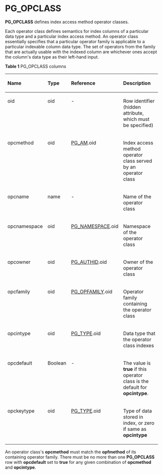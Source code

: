 # PG\_OPCLASS<a name="EN-US_TOPIC_0242385831"></a>

**PG\_OPCLASS**  defines index access method operator classes.

Each operator class defines semantics for index columns of a particular data type and a particular index access method. An operator class essentially specifies that a particular operator family is applicable to a particular indexable column data type. The set of operators from the family that are actually usable with the indexed column are whichever ones accept the column's data type as their left-hand input.

**Table  1**  PG\_OPCLASS columns

<a name="en-us_topic_0237122303_en-us_topic_0059777477_t92cf0144a9404fe7808609f499d5a37d"></a>
<table><thead align="left"><tr id="en-us_topic_0237122303_en-us_topic_0059777477_raaab4c385d6d4091a410867e38f742d9"><th class="cellrowborder" valign="top" width="18.23%" id="mcps1.2.5.1.1"><p id="en-us_topic_0237122303_en-us_topic_0059777477_a0e7e4255bba649ee93e9648679bdf603"><a name="en-us_topic_0237122303_en-us_topic_0059777477_a0e7e4255bba649ee93e9648679bdf603"></a><a name="en-us_topic_0237122303_en-us_topic_0059777477_a0e7e4255bba649ee93e9648679bdf603"></a>Name</p>
</th>
<th class="cellrowborder" valign="top" width="11.65%" id="mcps1.2.5.1.2"><p id="en-us_topic_0237122303_en-us_topic_0059777477_afd9e0a02b0b4426fa89b3a59515bb108"><a name="en-us_topic_0237122303_en-us_topic_0059777477_afd9e0a02b0b4426fa89b3a59515bb108"></a><a name="en-us_topic_0237122303_en-us_topic_0059777477_afd9e0a02b0b4426fa89b3a59515bb108"></a>Type</p>
</th>
<th class="cellrowborder" valign="top" width="28.01%" id="mcps1.2.5.1.3"><p id="en-us_topic_0237122303_en-us_topic_0059777477_aedb49d9bea7c483cacb5c1629cd4ba84"><a name="en-us_topic_0237122303_en-us_topic_0059777477_aedb49d9bea7c483cacb5c1629cd4ba84"></a><a name="en-us_topic_0237122303_en-us_topic_0059777477_aedb49d9bea7c483cacb5c1629cd4ba84"></a>Reference</p>
</th>
<th class="cellrowborder" valign="top" width="42.11%" id="mcps1.2.5.1.4"><p id="en-us_topic_0237122303_en-us_topic_0059777477_abd5eeadd3fe84b06818a8619e95dcf4e"><a name="en-us_topic_0237122303_en-us_topic_0059777477_abd5eeadd3fe84b06818a8619e95dcf4e"></a><a name="en-us_topic_0237122303_en-us_topic_0059777477_abd5eeadd3fe84b06818a8619e95dcf4e"></a>Description</p>
</th>
</tr>
</thead>
<tbody><tr id="en-us_topic_0237122303_en-us_topic_0059777477_re9e8e3bab3e94db883ff669df880dbee"><td class="cellrowborder" valign="top" width="18.23%" headers="mcps1.2.5.1.1 "><p id="en-us_topic_0237122303_en-us_topic_0059777477_af61910c242fd49ddba78cccf9bf1aaf9"><a name="en-us_topic_0237122303_en-us_topic_0059777477_af61910c242fd49ddba78cccf9bf1aaf9"></a><a name="en-us_topic_0237122303_en-us_topic_0059777477_af61910c242fd49ddba78cccf9bf1aaf9"></a>oid</p>
</td>
<td class="cellrowborder" valign="top" width="11.65%" headers="mcps1.2.5.1.2 "><p id="en-us_topic_0237122303_en-us_topic_0059777477_a5a51e37d0fb54aff8f8f9ade7cfda732"><a name="en-us_topic_0237122303_en-us_topic_0059777477_a5a51e37d0fb54aff8f8f9ade7cfda732"></a><a name="en-us_topic_0237122303_en-us_topic_0059777477_a5a51e37d0fb54aff8f8f9ade7cfda732"></a>oid</p>
</td>
<td class="cellrowborder" valign="top" width="28.01%" headers="mcps1.2.5.1.3 "><p id="en-us_topic_0237122303_en-us_topic_0059777477_a836948524eba45309877d1b9465486b1"><a name="en-us_topic_0237122303_en-us_topic_0059777477_a836948524eba45309877d1b9465486b1"></a><a name="en-us_topic_0237122303_en-us_topic_0059777477_a836948524eba45309877d1b9465486b1"></a>-</p>
</td>
<td class="cellrowborder" valign="top" width="42.11%" headers="mcps1.2.5.1.4 "><p id="en-us_topic_0237122303_en-us_topic_0059777477_aff3706ce0dc5449ca611422821b421e3"><a name="en-us_topic_0237122303_en-us_topic_0059777477_aff3706ce0dc5449ca611422821b421e3"></a><a name="en-us_topic_0237122303_en-us_topic_0059777477_aff3706ce0dc5449ca611422821b421e3"></a>Row identifier (hidden attribute, which must be specified)</p>
</td>
</tr>
<tr id="en-us_topic_0237122303_en-us_topic_0059777477_r773157059f7f47c5a153e7ee7ba11433"><td class="cellrowborder" valign="top" width="18.23%" headers="mcps1.2.5.1.1 "><p id="en-us_topic_0237122303_en-us_topic_0059777477_aac8faa7612fe479c860d5b81c559fe53"><a name="en-us_topic_0237122303_en-us_topic_0059777477_aac8faa7612fe479c860d5b81c559fe53"></a><a name="en-us_topic_0237122303_en-us_topic_0059777477_aac8faa7612fe479c860d5b81c559fe53"></a>opcmethod</p>
</td>
<td class="cellrowborder" valign="top" width="11.65%" headers="mcps1.2.5.1.2 "><p id="en-us_topic_0237122303_en-us_topic_0059777477_a1774eb4b9211487d93e2d5343da18168"><a name="en-us_topic_0237122303_en-us_topic_0059777477_a1774eb4b9211487d93e2d5343da18168"></a><a name="en-us_topic_0237122303_en-us_topic_0059777477_a1774eb4b9211487d93e2d5343da18168"></a>oid</p>
</td>
<td class="cellrowborder" valign="top" width="28.01%" headers="mcps1.2.5.1.3 "><p id="en-us_topic_0237122303_en-us_topic_0059777477_ab82b3b0ce56642df93be0fe1016b58d9"><a name="en-us_topic_0237122303_en-us_topic_0059777477_ab82b3b0ce56642df93be0fe1016b58d9"></a><a name="en-us_topic_0237122303_en-us_topic_0059777477_ab82b3b0ce56642df93be0fe1016b58d9"></a><a href="pg_am.md">PG_AM</a>.oid</p>
</td>
<td class="cellrowborder" valign="top" width="42.11%" headers="mcps1.2.5.1.4 "><p id="en-us_topic_0237122303_en-us_topic_0059777477_a02267d13c5d041319b5a99a291ea4ff7"><a name="en-us_topic_0237122303_en-us_topic_0059777477_a02267d13c5d041319b5a99a291ea4ff7"></a><a name="en-us_topic_0237122303_en-us_topic_0059777477_a02267d13c5d041319b5a99a291ea4ff7"></a>Index access method operator class served by an operator class</p>
</td>
</tr>
<tr id="en-us_topic_0237122303_en-us_topic_0059777477_r3bcc731c121941ae85eb524cdc41cf04"><td class="cellrowborder" valign="top" width="18.23%" headers="mcps1.2.5.1.1 "><p id="en-us_topic_0237122303_en-us_topic_0059777477_a28882251942947bbb6826ba117074625"><a name="en-us_topic_0237122303_en-us_topic_0059777477_a28882251942947bbb6826ba117074625"></a><a name="en-us_topic_0237122303_en-us_topic_0059777477_a28882251942947bbb6826ba117074625"></a>opcname</p>
</td>
<td class="cellrowborder" valign="top" width="11.65%" headers="mcps1.2.5.1.2 "><p id="en-us_topic_0237122303_en-us_topic_0059777477_a18434e3011bd475dba387565102f2d4a"><a name="en-us_topic_0237122303_en-us_topic_0059777477_a18434e3011bd475dba387565102f2d4a"></a><a name="en-us_topic_0237122303_en-us_topic_0059777477_a18434e3011bd475dba387565102f2d4a"></a>name</p>
</td>
<td class="cellrowborder" valign="top" width="28.01%" headers="mcps1.2.5.1.3 "><p id="en-us_topic_0237122303_en-us_topic_0059777477_a38e329a5555344f188fd23aa18c15596"><a name="en-us_topic_0237122303_en-us_topic_0059777477_a38e329a5555344f188fd23aa18c15596"></a><a name="en-us_topic_0237122303_en-us_topic_0059777477_a38e329a5555344f188fd23aa18c15596"></a>-</p>
</td>
<td class="cellrowborder" valign="top" width="42.11%" headers="mcps1.2.5.1.4 "><p id="en-us_topic_0237122303_en-us_topic_0059777477_a4c0768f37cc54feeac93d8c3e164d005"><a name="en-us_topic_0237122303_en-us_topic_0059777477_a4c0768f37cc54feeac93d8c3e164d005"></a><a name="en-us_topic_0237122303_en-us_topic_0059777477_a4c0768f37cc54feeac93d8c3e164d005"></a>Name of the operator class</p>
</td>
</tr>
<tr id="en-us_topic_0237122303_en-us_topic_0059777477_r540cfd2a968d4034b22b4322102699f2"><td class="cellrowborder" valign="top" width="18.23%" headers="mcps1.2.5.1.1 "><p id="en-us_topic_0237122303_en-us_topic_0059777477_ab3be2f1c92194452b634c0cec9a71a6f"><a name="en-us_topic_0237122303_en-us_topic_0059777477_ab3be2f1c92194452b634c0cec9a71a6f"></a><a name="en-us_topic_0237122303_en-us_topic_0059777477_ab3be2f1c92194452b634c0cec9a71a6f"></a>opcnamespace</p>
</td>
<td class="cellrowborder" valign="top" width="11.65%" headers="mcps1.2.5.1.2 "><p id="en-us_topic_0237122303_en-us_topic_0059777477_a2853a6b86e02478c9bc2cf1ef8310e4a"><a name="en-us_topic_0237122303_en-us_topic_0059777477_a2853a6b86e02478c9bc2cf1ef8310e4a"></a><a name="en-us_topic_0237122303_en-us_topic_0059777477_a2853a6b86e02478c9bc2cf1ef8310e4a"></a>oid</p>
</td>
<td class="cellrowborder" valign="top" width="28.01%" headers="mcps1.2.5.1.3 "><p id="en-us_topic_0237122303_en-us_topic_0059777477_af2e90e5e388e4ce7b7a7ee7175285008"><a name="en-us_topic_0237122303_en-us_topic_0059777477_af2e90e5e388e4ce7b7a7ee7175285008"></a><a name="en-us_topic_0237122303_en-us_topic_0059777477_af2e90e5e388e4ce7b7a7ee7175285008"></a><a href="pg_namespace.md">PG_NAMESPACE</a>.oid</p>
</td>
<td class="cellrowborder" valign="top" width="42.11%" headers="mcps1.2.5.1.4 "><p id="en-us_topic_0237122303_en-us_topic_0059777477_a632390697ef5453a802241eaa109b5e9"><a name="en-us_topic_0237122303_en-us_topic_0059777477_a632390697ef5453a802241eaa109b5e9"></a><a name="en-us_topic_0237122303_en-us_topic_0059777477_a632390697ef5453a802241eaa109b5e9"></a>Namespace of the operator class</p>
</td>
</tr>
<tr id="en-us_topic_0237122303_en-us_topic_0059777477_rcaceb3b6bf444198973f877e9fd750cd"><td class="cellrowborder" valign="top" width="18.23%" headers="mcps1.2.5.1.1 "><p id="en-us_topic_0237122303_en-us_topic_0059777477_ad23feab3680b48b1b43da305b6a3621c"><a name="en-us_topic_0237122303_en-us_topic_0059777477_ad23feab3680b48b1b43da305b6a3621c"></a><a name="en-us_topic_0237122303_en-us_topic_0059777477_ad23feab3680b48b1b43da305b6a3621c"></a>opcowner</p>
</td>
<td class="cellrowborder" valign="top" width="11.65%" headers="mcps1.2.5.1.2 "><p id="en-us_topic_0237122303_en-us_topic_0059777477_af06a0fcae0d5419ca258c08e849e5658"><a name="en-us_topic_0237122303_en-us_topic_0059777477_af06a0fcae0d5419ca258c08e849e5658"></a><a name="en-us_topic_0237122303_en-us_topic_0059777477_af06a0fcae0d5419ca258c08e849e5658"></a>oid</p>
</td>
<td class="cellrowborder" valign="top" width="28.01%" headers="mcps1.2.5.1.3 "><p id="en-us_topic_0237122303_en-us_topic_0059777477_a9ff4ce0b2a1a4f958eb64799bb7c3987"><a name="en-us_topic_0237122303_en-us_topic_0059777477_a9ff4ce0b2a1a4f958eb64799bb7c3987"></a><a name="en-us_topic_0237122303_en-us_topic_0059777477_a9ff4ce0b2a1a4f958eb64799bb7c3987"></a><a href="pg_authid.md">PG_AUTHID</a>.oid</p>
</td>
<td class="cellrowborder" valign="top" width="42.11%" headers="mcps1.2.5.1.4 "><p id="en-us_topic_0237122303_en-us_topic_0059777477_af1f190aa4a3e4b5ea0a64ebee127c0b5"><a name="en-us_topic_0237122303_en-us_topic_0059777477_af1f190aa4a3e4b5ea0a64ebee127c0b5"></a><a name="en-us_topic_0237122303_en-us_topic_0059777477_af1f190aa4a3e4b5ea0a64ebee127c0b5"></a>Owner of the operator class</p>
</td>
</tr>
<tr id="en-us_topic_0237122303_en-us_topic_0059777477_r1b2c24e1e7da4f1494e0f07ff109a801"><td class="cellrowborder" valign="top" width="18.23%" headers="mcps1.2.5.1.1 "><p id="en-us_topic_0237122303_en-us_topic_0059777477_a306e3a8991c44a289a1f1638c9e434ba"><a name="en-us_topic_0237122303_en-us_topic_0059777477_a306e3a8991c44a289a1f1638c9e434ba"></a><a name="en-us_topic_0237122303_en-us_topic_0059777477_a306e3a8991c44a289a1f1638c9e434ba"></a>opcfamily</p>
</td>
<td class="cellrowborder" valign="top" width="11.65%" headers="mcps1.2.5.1.2 "><p id="en-us_topic_0237122303_en-us_topic_0059777477_a6304a6ed21aa4c78a9898335fe9d84fe"><a name="en-us_topic_0237122303_en-us_topic_0059777477_a6304a6ed21aa4c78a9898335fe9d84fe"></a><a name="en-us_topic_0237122303_en-us_topic_0059777477_a6304a6ed21aa4c78a9898335fe9d84fe"></a>oid</p>
</td>
<td class="cellrowborder" valign="top" width="28.01%" headers="mcps1.2.5.1.3 "><p id="en-us_topic_0237122303_en-us_topic_0059777477_aad980755a0564ca1a799cfd22f66ea42"><a name="en-us_topic_0237122303_en-us_topic_0059777477_aad980755a0564ca1a799cfd22f66ea42"></a><a name="en-us_topic_0237122303_en-us_topic_0059777477_aad980755a0564ca1a799cfd22f66ea42"></a><a href="pg_opfamily.md">PG_OPFAMILY</a>.oid</p>
</td>
<td class="cellrowborder" valign="top" width="42.11%" headers="mcps1.2.5.1.4 "><p id="en-us_topic_0237122303_en-us_topic_0059777477_a39aa0a51d99c48aeaca4668adb5a1539"><a name="en-us_topic_0237122303_en-us_topic_0059777477_a39aa0a51d99c48aeaca4668adb5a1539"></a><a name="en-us_topic_0237122303_en-us_topic_0059777477_a39aa0a51d99c48aeaca4668adb5a1539"></a>Operator family containing the operator class</p>
</td>
</tr>
<tr id="en-us_topic_0237122303_en-us_topic_0059777477_r342ba688a3ae469c8538a59007061129"><td class="cellrowborder" valign="top" width="18.23%" headers="mcps1.2.5.1.1 "><p id="en-us_topic_0237122303_en-us_topic_0059777477_ad94d7c4181184539a58ee4a51cea0bf5"><a name="en-us_topic_0237122303_en-us_topic_0059777477_ad94d7c4181184539a58ee4a51cea0bf5"></a><a name="en-us_topic_0237122303_en-us_topic_0059777477_ad94d7c4181184539a58ee4a51cea0bf5"></a>opcintype</p>
</td>
<td class="cellrowborder" valign="top" width="11.65%" headers="mcps1.2.5.1.2 "><p id="en-us_topic_0237122303_en-us_topic_0059777477_a2d76fc099b3840a4abc845bcc10fa77e"><a name="en-us_topic_0237122303_en-us_topic_0059777477_a2d76fc099b3840a4abc845bcc10fa77e"></a><a name="en-us_topic_0237122303_en-us_topic_0059777477_a2d76fc099b3840a4abc845bcc10fa77e"></a>oid</p>
</td>
<td class="cellrowborder" valign="top" width="28.01%" headers="mcps1.2.5.1.3 "><p id="en-us_topic_0237122303_en-us_topic_0059777477_a469deb1ef8a743aaac95a4b276d6bd0e"><a name="en-us_topic_0237122303_en-us_topic_0059777477_a469deb1ef8a743aaac95a4b276d6bd0e"></a><a name="en-us_topic_0237122303_en-us_topic_0059777477_a469deb1ef8a743aaac95a4b276d6bd0e"></a><a href="pg_type.md">PG_TYPE</a>.oid</p>
</td>
<td class="cellrowborder" valign="top" width="42.11%" headers="mcps1.2.5.1.4 "><p id="en-us_topic_0237122303_en-us_topic_0059777477_a6d628e62870347c797459d5efdbeeafc"><a name="en-us_topic_0237122303_en-us_topic_0059777477_a6d628e62870347c797459d5efdbeeafc"></a><a name="en-us_topic_0237122303_en-us_topic_0059777477_a6d628e62870347c797459d5efdbeeafc"></a>Data type that the operator class indexes</p>
</td>
</tr>
<tr id="en-us_topic_0237122303_en-us_topic_0059777477_r8bee9c24d5224c2ba2530e9c661ee36a"><td class="cellrowborder" valign="top" width="18.23%" headers="mcps1.2.5.1.1 "><p id="en-us_topic_0237122303_en-us_topic_0059777477_aadafecccba424aa284c070c193512675"><a name="en-us_topic_0237122303_en-us_topic_0059777477_aadafecccba424aa284c070c193512675"></a><a name="en-us_topic_0237122303_en-us_topic_0059777477_aadafecccba424aa284c070c193512675"></a>opcdefault</p>
</td>
<td class="cellrowborder" valign="top" width="11.65%" headers="mcps1.2.5.1.2 "><p id="en-us_topic_0237122303_en-us_topic_0059777477_a2e224e6b698c42dab4717ff79b20225a"><a name="en-us_topic_0237122303_en-us_topic_0059777477_a2e224e6b698c42dab4717ff79b20225a"></a><a name="en-us_topic_0237122303_en-us_topic_0059777477_a2e224e6b698c42dab4717ff79b20225a"></a><span id="en-us_topic_0237122303_text0762104612719"><a name="en-us_topic_0237122303_text0762104612719"></a><a name="en-us_topic_0237122303_text0762104612719"></a>Boolean</span></p>
</td>
<td class="cellrowborder" valign="top" width="28.01%" headers="mcps1.2.5.1.3 "><p id="en-us_topic_0237122303_en-us_topic_0059777477_a17a28502359b4da887f6854d614bd829"><a name="en-us_topic_0237122303_en-us_topic_0059777477_a17a28502359b4da887f6854d614bd829"></a><a name="en-us_topic_0237122303_en-us_topic_0059777477_a17a28502359b4da887f6854d614bd829"></a>-</p>
</td>
<td class="cellrowborder" valign="top" width="42.11%" headers="mcps1.2.5.1.4 "><p id="en-us_topic_0237122303_en-us_topic_0059777477_a7a021d769ece4932ae602a8f2a271d36"><a name="en-us_topic_0237122303_en-us_topic_0059777477_a7a021d769ece4932ae602a8f2a271d36"></a><a name="en-us_topic_0237122303_en-us_topic_0059777477_a7a021d769ece4932ae602a8f2a271d36"></a>The value is <strong id="en-us_topic_0237122303_b842352706203554"><a name="en-us_topic_0237122303_b842352706203554"></a><a name="en-us_topic_0237122303_b842352706203554"></a>true</strong> if this operator class is the default for <strong id="en-us_topic_0237122303_b84235270618719"><a name="en-us_topic_0237122303_b84235270618719"></a><a name="en-us_topic_0237122303_b84235270618719"></a>opcintype</strong>.</p>
</td>
</tr>
<tr id="en-us_topic_0237122303_en-us_topic_0059777477_r311b1b1a23e943ecaffb3fdeadfaf97f"><td class="cellrowborder" valign="top" width="18.23%" headers="mcps1.2.5.1.1 "><p id="en-us_topic_0237122303_en-us_topic_0059777477_a643c1b3a69e84be39c132c76445ab688"><a name="en-us_topic_0237122303_en-us_topic_0059777477_a643c1b3a69e84be39c132c76445ab688"></a><a name="en-us_topic_0237122303_en-us_topic_0059777477_a643c1b3a69e84be39c132c76445ab688"></a>opckeytype</p>
</td>
<td class="cellrowborder" valign="top" width="11.65%" headers="mcps1.2.5.1.2 "><p id="en-us_topic_0237122303_en-us_topic_0059777477_a0e5a8bf0e5ab45ad9d8fa8fa33a34ff1"><a name="en-us_topic_0237122303_en-us_topic_0059777477_a0e5a8bf0e5ab45ad9d8fa8fa33a34ff1"></a><a name="en-us_topic_0237122303_en-us_topic_0059777477_a0e5a8bf0e5ab45ad9d8fa8fa33a34ff1"></a>oid</p>
</td>
<td class="cellrowborder" valign="top" width="28.01%" headers="mcps1.2.5.1.3 "><p id="en-us_topic_0237122303_en-us_topic_0059777477_a4e66ba7baa81423b911ac1f48e61236a"><a name="en-us_topic_0237122303_en-us_topic_0059777477_a4e66ba7baa81423b911ac1f48e61236a"></a><a name="en-us_topic_0237122303_en-us_topic_0059777477_a4e66ba7baa81423b911ac1f48e61236a"></a><a href="pg_type.md">PG_TYPE</a>.oid</p>
</td>
<td class="cellrowborder" valign="top" width="42.11%" headers="mcps1.2.5.1.4 "><p id="en-us_topic_0237122303_en-us_topic_0059777477_a8efbd0574c0f4b36a9e444d93d1ba2b7"><a name="en-us_topic_0237122303_en-us_topic_0059777477_a8efbd0574c0f4b36a9e444d93d1ba2b7"></a><a name="en-us_topic_0237122303_en-us_topic_0059777477_a8efbd0574c0f4b36a9e444d93d1ba2b7"></a>Type of data stored in index, or zero if same as <strong id="en-us_topic_0237122303_b84235270618737"><a name="en-us_topic_0237122303_b84235270618737"></a><a name="en-us_topic_0237122303_b84235270618737"></a>opcintype</strong></p>
</td>
</tr>
</tbody>
</table>

An operator class's  **opcmethod**  must match the  **opfmethod**  of its containing operator family. There must be no more than one  **PG\_OPCLASS**  row with  **opcdefault**  set to  **true**  for any given combination of  **opcmethod**  and  **opcintype**. 

